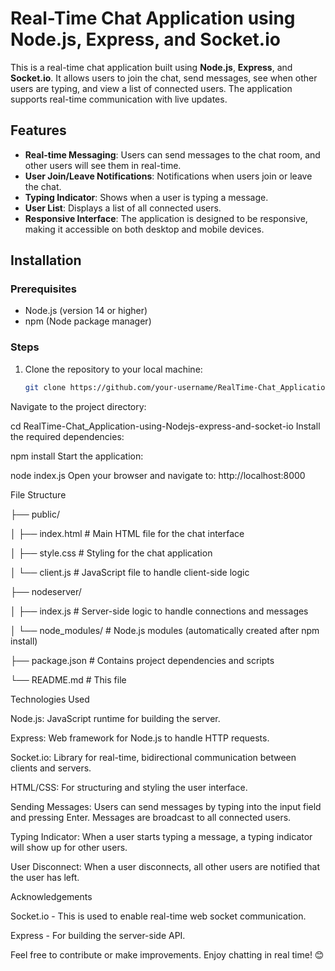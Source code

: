 # Real-Time Chat Application using Node.js, Express, and Socket.io

This is a real-time chat application built using **Node.js**, **Express**, and **Socket.io**. It allows users to join the chat, send messages, see when other users are typing, and view a list of connected users. The application supports real-time communication with live updates.

## Features

- **Real-time Messaging**: Users can send messages to the chat room, and other users will see them in real-time.
- **User Join/Leave Notifications**: Notifications when users join or leave the chat.
- **Typing Indicator**: Shows when a user is typing a message.
- **User List**: Displays a list of all connected users.
- **Responsive Interface**: The application is designed to be responsive, making it accessible on both desktop and mobile devices.

## Installation

### Prerequisites

- Node.js (version 14 or higher)
- npm (Node package manager)

### Steps

1. Clone the repository to your local machine:
   ```bash
   git clone https://github.com/your-username/RealTime-Chat_Application-using-Nodejs-express-and-socket-io.git
Navigate to the project directory:


cd RealTime-Chat_Application-using-Nodejs-express-and-socket-io
Install the required dependencies:

npm install
Start the application:

node index.js
Open your browser and navigate to:
http://localhost:8000


File Structure


├── public/


│   ├── index.html # Main HTML file for the chat interface


│   ├── style.css            # Styling for the chat application


│   └── client.js            # JavaScript file to handle client-side logic


├── nodeserver/

│   ├── index.js   # Server-side logic to handle connections and messages

│   └── node_modules/        # Node.js modules (automatically created after npm install)

├── package.json             # Contains project dependencies and scripts

└── README.md                # This file


Technologies Used

Node.js: JavaScript runtime for building the server.

Express: Web framework for Node.js to handle HTTP requests.

Socket.io: Library for real-time, bidirectional communication between clients and servers.

HTML/CSS: For structuring and styling the user interface.

Sending Messages: Users can send messages by typing into the input field and pressing Enter. Messages are broadcast to all connected users.

Typing Indicator: When a user starts typing a message, a typing indicator will show up for other users.

User Disconnect: When a user disconnects, all other users are notified that the user has left.


Acknowledgements

Socket.io - This is used to enable real-time web socket communication.

Express - For building the server-side API.

Feel free to contribute or make improvements. Enjoy chatting in real time! 😊
